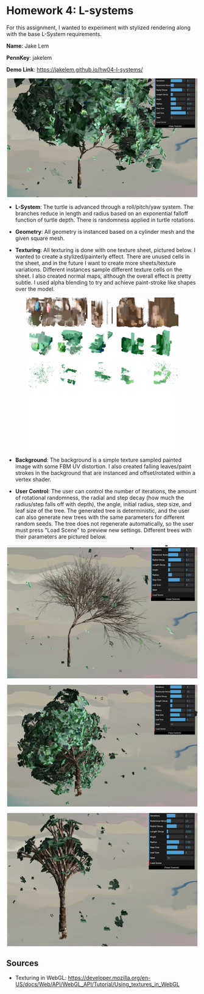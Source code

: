 # Homework 4: L-systems

For this assignment, I wanted to experiment with stylized rendering along with the base L-System requirements.

 __Name__: Jake Lem

__PennKey__: jakelem

__Demo Link__: https://jakelem.github.io/hw04-l-systems/

<p align="center">
<img src="images/tree4.png" alt="drawing" width="500"/>
</p>
<p align= "center">

- __L-System__: The turtle is advanced through a roll/pitch/yaw system. The branches reduce in length and radius based on an exponential falloff function of turtle depth. There is randomness applied in turtle rotations.

- __Geometry__: All geometry is instanced based on a cylinder mesh and the given square mesh.

- __Texturing__: All texturing is done with one texture sheet, pictured below. I wanted to create a stylized/painterly effect. There are unused cells in the sheet, and in the future I want to create more sheets/texture variations. Different instances sample different texture cells on the sheet. I also created normal maps, although the overall effect is pretty subtle. I used alpha blending to try and achieve paint-stroke like shapes over the model.

<p align="center">
<img src="textures/textures.png" alt="drawing" width="400"/>
</p>
<p align= "center">

- __Background__: The background is a simple texture sampled painted image with some FBM UV distortion. I also created falling leaves/paint strokes in the background that are instanced and offset/rotated within a vertex shader.

- __User Control__: The user can control the number of iterations, the amount of rotational randomness, the radial and step decay (how much the radius/step falls off with depth), the angle, initial radius, step size, and leaf size of the tree. The generated tree is deterministic, and the user can also generate new trees with the same parameters for different random seeds. The tree does not regenerate automatically, so the user must press "Load Scene" to preview new settings. Different trees with their parameters are pictured below.


<p align="center">
<img src="images/tree1.png" alt="drawing" width="500"/>
</p>
<p align= "center">

<p align="center">
<img src="images/tree2.png" alt="drawing" width="500"/>
</p>
<p align= "center">

<p align="center">
<img src="images/tree3.png" alt="drawing" width="500"/>
</p>
<p align= "center">

## Sources
- Texturing in WebGL: https://developer.mozilla.org/en-US/docs/Web/API/WebGL_API/Tutorial/Using_textures_in_WebGL
